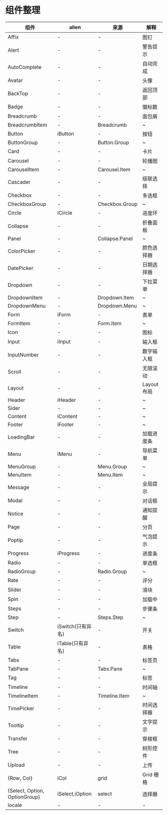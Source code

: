 # 组件整理

| 组件                          | alien             | 来源           | 解释        |
| ----------------------------- | ----------------- | -------------- | ----------- |
| Affix                         | -                 | -              | 图钉        |
| Alert                         | -                 | -              | 警告提示    |
| AutoComplete                  | -                 | -              | 自动完成    |
| Avatar                        | -                 | -              | 头像        |
| BackTop                       | -                 | -              | 返回顶部    |
| Badge                         | -                 | -              | 徽标数      |
| Breadcrumb                    | -                 | -              | 面包屑      |
| BreadcrumbItem                | -                 | Breadcrumb     | ~           |
| Button                        | iButton           | -              | 按钮        |
| ButtonGroup                   | -                 | Button.Group   | ~           |
| Card                          | -                 | -              | 卡片        |
| Carousel                      | -                 | -              | 轮播图      |
| CarouselItem                  | -                 | Carousel.Item  | ~           |
| Cascader                      | -                 | -              | 级联选择    |
| Checkbox                      | -                 | -              | 多选框      |
| CheckboxGroup                 | -                 | Checkbox.Group | ~           |
| Circle                        | iCircle           | -              | 进度环      |
| Collapse                      | -                 | -              | 折叠面板    |
| Panel                         | -                 | Collapse.Panel | ~           |
| ColorPicker                   | -                 | -              | 颜色选择器  |
| DatePicker                    | -                 | -              | 日期选择器  |
| Dropdown                      | -                 | -              | 下拉菜单    |
| DropdownItem                  | -                 | Dropdown.Item  | ~           |
| DropdownMenu                  | -                 | Dropdown.Menu  | ~           |
| Form                          | iForm             | -              | 表单        |
| FormItem                      | -                 | Form.Item      | ~           |
| Icon                          | -                 | -              | 图标        |
| Input                         | iInput            | -              | 输入框      |
| InputNumber                   | -                 | -              | 数字输入框  |
| Scroll                        | -                 | -              | 无限滚动    |
| Layout                        | -                 | -              | Layout 布局 |
| Header                        | iHeader           | -              | ~           |
| Sider                         | -                 | -              | ~           |
| Content                       | iContent          | -              | ~           |
| Footer                        | iFooter           | -              | ~           |
| LoadingBar                    | -                 | -              | 加载进度条  |
| Menu                          | iMenu             | -              | 导航菜单    |
| MenuGroup                     | -                 | Menu.Group     | ~           |
| MenuItem                      | -                 | Menu.Item      | ~           |
| Message                       | -                 | -              | 全局提示    |
| Modal                         | -                 | -              | 对话框      |
| Notice                        | -                 | -              | 通知提醒    |
| Page                          | -                 | -              | 分页        |
| Poptip                        | -                 | -              | 气泡提示    |
| Progress                      | iProgress         | -              | 进度条      |
| Radio                         | -                 | -              | 单选框      |
| RadioGroup                    | -                 | Radio.Group    | ~           |
| Rate                          | -                 | -              | 评分        |
| Slider                        | -                 | -              | 滑块        |
| Spin                          | -                 | -              | 加载中      |
| Steps                         | -                 | -              | 步骤条      |
| Step                          | -                 | Steps.Step     | ~           |
| Switch                        | iSwitch(只有异名) | -              | 开关        |
| Table                         | iTable(只有异名)  | -              | 表格        |
| Tabs                          | -                 | -              | 标签页      |
| TabPane                       | -                 | Tabs.Pane      | ~           |
| Tag                           | -                 | -              | 标签        |
| Timeline                      | -                 | -              | 时间轴      |
| TimelineItem                  | -                 | Timeline.Item  | ~           |
| TimePicker                    | -                 | -              | 时间选择器  |
| Tooltip                       | -                 | -              | 文字提示    |
| Transfer                      | -                 | -              | 穿梭框      |
| Tree                          | -                 | -              | 树形控件    |
| Upload                        | -                 | -              | 上传        |
| {Row, Col}                    | iCol              | grid           | Grid 栅格   |
| {Select, Option, OptionGroup} | iSelect,iOption   | select         | 选择器      |
| locale                        | -                 | -              | -           |
